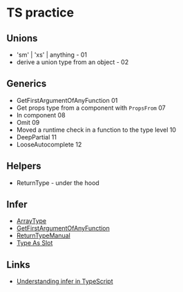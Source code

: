 # TS practice

## Unions 
- 'sm' | 'xs' | anything - 01
- derive a union type from an object - 02

## Generics
- GetFirstArgumentOfAnyFunction 01
- Get props type from a component with `PropsFrom` 07
- In component 08
- Omit 09
- Moved a runtime check in a function to the type level 10
- DeepPartial 11
- LooseAutocomplete 12

## Helpers
- ReturnType - under the hood

## Infer
- [ArrayType](src/infer/Example01.ts)
- [GetFirstArgumentOfAnyFunction](src/generics/Example01.ts)
- [ReturnTypeManual](src/infer/ReturnType01.ts)
- [Type As Slot](src/infer/TypeAsSlot.ts)

## Links
- [Understanding infer in TypeScript](https://blog.logrocket.com/understanding-infer-typescript/)
